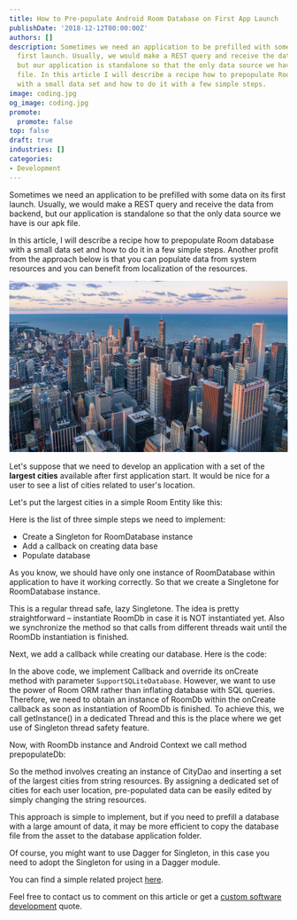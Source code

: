 ```yaml
---
title: How to Pre-populate Android Room Database on First App Launch
publishDate: '2018-12-12T00:00:00Z'
authors: []
description: Sometimes we need an application to be prefilled with some data on its
  first launch. Usually, we would make a REST query and receive the data from backend,
  but our application is standalone so that the only data source we have is our apk
  file. In this article I will describe a recipe how to prepopulate Room database
  with a small data set and how to do it with a few simple steps.
image: coding.jpg
og_image: coding.jpg
promote:
  promote: false
top: false
draft: true
industries: []
categories:
- Development
---
```


Sometimes we need an application to be prefilled with some data on its first launch. Usually, we would make a REST query and receive the data from backend, but our application is standalone so that the only data source we have is our apk file.

In this article, I will describe a recipe how to prepopulate Room database with a small data set and how to do it in a few simple steps. Another profit from the approach below is that you can populate data from system resources and you can benefit from localization of the resources.

![Megapolis](Megapolis.jpg)

Let's suppose that we need to develop an application with a set of the **largest cities** available after first application start. It would be nice for a user to see a list of cities related to user's location.

Let's put the largest cities in a simple Room Entity like this:

<script src="https://gist.github.com/sanya5791/6e2a543f362b89732990fb6d8fc94a08.js"></script>

Here is the list of three simple steps we need to implement:

* Create a Singleton for RoomDatabase instance
* Add a callback on creating data base
* Populate database

As you know, we should have only one instance of RoomDatabase within application to have it working correctly. So that we create a Singletone for RoomDatabase instance.

<script src="https://gist.github.com/sanya5791/8c6737d9161e2a8f82e1ec41196a7d42.js"></script>

This is a regular thread safe, lazy Singletone. The idea is pretty straightforward – instantiate RoomDb in case it is NOT instantiated yet. Also we synchronize the method so that calls from different threads wait until the RoomDb instantiation is finished.

Next, we add a callback while creating our database. Here is the code:

<script src="https://gist.github.com/sanya5791/b57666af829e67816f8494ce967d53aa.js"></script>

In the above code, we implement Callback and override its onCreate method with parameter ```SupportSQLiteDatabase```. However, we want to use the power of Room ORM rather than inflating database with SQL queries. Therefore, we need to obtain an instance of RoomDb within the onCreate callback as soon as instantiation of RoomDb is finished. To achieve this, we call getInstance() in a dedicated Thread and this is the place where we get use of Singleton thread safety feature.

Now, with RoomDb instance and Android Context we call method prepopulateDb:

<script src="https://gist.github.com/sanya5791/2501399e15546ee7a98b818c7ea839c6.js"></script>

So the method involves creating an instance of CityDao and inserting a set of the largest cities from string resources. By assigning a dedicated set of cities for each user location, pre-populated data can be easily edited by simply changing the string resources.

This approach is simple to implement, but if you need to prefill a database with a large amount of data, it may be more efficient to copy the database file from the asset to the database application folder.

Of course, you might want to use Dagger for Singleton, in this case you need to adopt the Singleton for using in a Dagger module.

You can find a simple related project [here](https://github.com/sanya5791/RoomPrepopulation).

Feel free to contact us to comment on this article or get a [custom software development](https://anadea.info/services/custom-software-development) quote.
